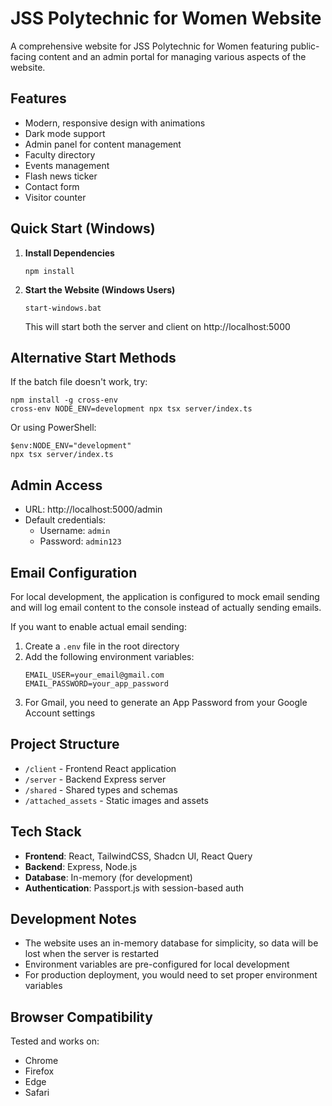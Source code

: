 # JSS Polytechnic for Women Website

A comprehensive website for JSS Polytechnic for Women featuring public-facing content and an admin portal for managing various aspects of the website.

## Features

- Modern, responsive design with animations
- Dark mode support
- Admin panel for content management
- Faculty directory
- Events management
- Flash news ticker
- Contact form
- Visitor counter

## Quick Start (Windows)

1. **Install Dependencies**
   ```
   npm install
   ```

2. **Start the Website (Windows Users)**
   ```
   start-windows.bat
   ```
   
   This will start both the server and client on http://localhost:5000

## Alternative Start Methods

If the batch file doesn't work, try:

```
npm install -g cross-env
cross-env NODE_ENV=development npx tsx server/index.ts
```

Or using PowerShell:
```
$env:NODE_ENV="development"
npx tsx server/index.ts
```

## Admin Access

- URL: http://localhost:5000/admin
- Default credentials:
  - Username: `admin`
  - Password: `admin123`

## Email Configuration

For local development, the application is configured to mock email sending and will log email content to the console instead of actually sending emails.

If you want to enable actual email sending:
1. Create a `.env` file in the root directory
2. Add the following environment variables:
   ```
   EMAIL_USER=your_email@gmail.com
   EMAIL_PASSWORD=your_app_password
   ```
3. For Gmail, you need to generate an App Password from your Google Account settings

## Project Structure

- `/client` - Frontend React application
- `/server` - Backend Express server
- `/shared` - Shared types and schemas
- `/attached_assets` - Static images and assets

## Tech Stack

- **Frontend**: React, TailwindCSS, Shadcn UI, React Query
- **Backend**: Express, Node.js
- **Database**: In-memory (for development)
- **Authentication**: Passport.js with session-based auth

## Development Notes

- The website uses an in-memory database for simplicity, so data will be lost when the server is restarted
- Environment variables are pre-configured for local development
- For production deployment, you would need to set proper environment variables

## Browser Compatibility

Tested and works on:
- Chrome
- Firefox
- Edge
- Safari